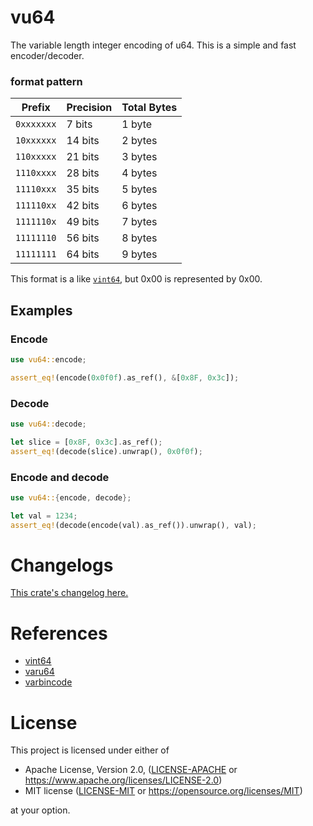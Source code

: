 # vu64

The variable length integer encoding of u64.
This is a simple and fast encoder/decoder.

### format pattern

| Prefix     | Precision | Total Bytes |
|------------|-----------|-------------|
| `0xxxxxxx` | 7 bits    | 1 byte      |
| `10xxxxxx` | 14 bits   | 2 bytes     |
| `110xxxxx` | 21 bits   | 3 bytes     |
| `1110xxxx` | 28 bits   | 4 bytes     |
| `11110xxx` | 35 bits   | 5 bytes     |
| `111110xx` | 42 bits   | 6 bytes     |
| `1111110x` | 49 bits   | 7 bytes     |
| `11111110` | 56 bits   | 8 bytes     |
| `11111111` | 64 bits   | 9 bytes     |

This format is a like [`vint64`](https://crates.io/crates/vint64),
but 0x00 is represented by 0x00.

## Examples

### Encode

```rust
use vu64::encode;

assert_eq!(encode(0x0f0f).as_ref(), &[0x8F, 0x3c]);
```

### Decode

```rust
use vu64::decode;

let slice = [0x8F, 0x3c].as_ref();
assert_eq!(decode(slice).unwrap(), 0x0f0f);
```

### Encode and decode

```rust
use vu64::{encode, decode};

let val = 1234;
assert_eq!(decode(encode(val).as_ref()).unwrap(), val);
```


# Changelogs

[This crate's changelog here.](https://github.com/aki-akaguma/shamdb/blob/main/CHANGELOG.md)

# References

+ [vint64](https://crates.io/crates/vint64)
+ [varu64](https://crates.io/crates/varu64)
+ [varbincode](https://crates.io/crates/varbincode)

# License

This project is licensed under either of

 * Apache License, Version 2.0, ([LICENSE-APACHE](LICENSE-APACHE) or
   https://www.apache.org/licenses/LICENSE-2.0)
 * MIT license ([LICENSE-MIT](LICENSE-MIT) or
   https://opensource.org/licenses/MIT)

at your option.
